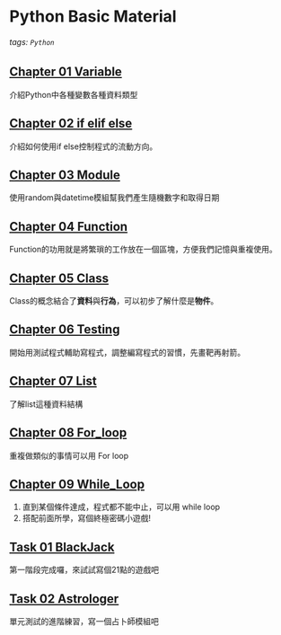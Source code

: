 # Python Basic Material
###### tags: `Python`
## [Chapter 01 Variable](https://hackmd.io/jTCmn9GkQAyoBuJdLbaMFg)
介紹Python中各種變數各種資料類型

## [Chapter 02 if elif else](https://github.com/kylingithub/PythonTeachingMaterial/tree/master/01-PythonBasic/Ch02-If_elif_else/README.md)
介紹如何使用if else控制程式的流動方向。

## [Chapter 03 Module](https://github.com/kylingithub/PythonTeachingMaterial/tree/master/01-PythonBasic/Ch03-Module)
使用random與datetime模組幫我們產生隨機數字和取得日期

## [Chapter 04 Function](https://github.com/kylingithub/PythonTeachingMaterial/tree/master/01-PythonBasic/Ch04-Function)
Function的功用就是將繁瑣的工作放在一個區塊，方便我們記憶與重複使用。

## [Chapter 05 Class](https://github.com/kylingithub/PythonTeachingMaterial/tree/master/01-PythonBasic/Ch05-Class)
Class的概念結合了**資料**與**行為**，可以初步了解什麼是**物件**。

## [Chapter 06 Testing](https://github.com/kylingithub/PythonTeachingMaterial/tree/master/01-PythonBasic/Ch06-Testing)
開始用測試程式輔助寫程式，調整編寫程式的習慣，先畫靶再射箭。

## [Chapter 07 List](https://github.com/kylingithub/PythonTeachingMaterial/tree/master/01-PythonBasic/Ch07-List)
了解list這種資料結構

## [Chapter 08 For_loop](https://github.com/kylingithub/PythonTeachingMaterial/tree/master/01-PythonBasic/Ch08-For_loop)
重複做類似的事情可以用 For loop

## [Chapter 09 While_Loop](https://github.com/kylingithub/PythonTeachingMaterial/tree/master/01-PythonBasic/Ch09-While_loop)
1. 直到某個條件達成，程式都不能中止，可以用 while loop
2. 搭配前面所學，寫個終極密碼小遊戲!

## [Task 01 BlackJack](https://github.com/kylingithub/PythonTeachingMaterial/tree/master/01-PythonBasic/Task01-BlackJack)
第一階段完成囉，來試試寫個21點的遊戲吧

## [Task 02 Astrologer](https://github.com/kylingithub/PythonTeachingMaterial/tree/master/01-PythonBasic/Task02-Astrologer)
單元測試的進階練習，寫一個占卜師模組吧

<!-- TODO Ch1~Ch5 出模仿型的作業 Ch6開始可以出有標準答案的作業與創作型的作業-->